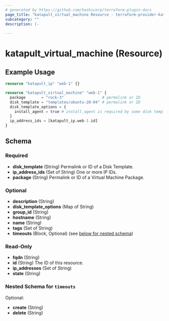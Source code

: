 ```yaml
---
# generated by https://github.com/hashicorp/terraform-plugin-docs
page_title: "katapult_virtual_machine Resource - terraform-provider-katapult"
subcategory: ""
description: |-
  
---
```


# katapult_virtual_machine (Resource)



## Example Usage

```terraform
resource "katapult_ip" "web-1" {}

resource "katapult_virtual_machine" "web-1" {
  package       = "rock-3"                 # permalink or ID
  disk_template = "templates/ubuntu-20-04" # permalink or ID
  disk_template_options = {
    install_agent = true # install_agent is required by some disk templates
  }
  ip_address_ids = [katapult_ip.web-1.id]
}
```

<!-- schema generated by tfplugindocs -->
## Schema

### Required

- **disk_template** (String) Permalink or ID of a Disk Template.
- **ip_address_ids** (Set of String) One or more IP IDs.
- **package** (String) Permalink or ID of a Virtual Machine Package.

### Optional

- **description** (String)
- **disk_template_options** (Map of String)
- **group_id** (String)
- **hostname** (String)
- **name** (String)
- **tags** (Set of String)
- **timeouts** (Block, Optional) (see [below for nested schema](#nestedblock--timeouts))

### Read-Only

- **fqdn** (String)
- **id** (String) The ID of this resource.
- **ip_addresses** (Set of String)
- **state** (String)

<a id="nestedblock--timeouts"></a>
### Nested Schema for `timeouts`

Optional:

- **create** (String)
- **delete** (String)


